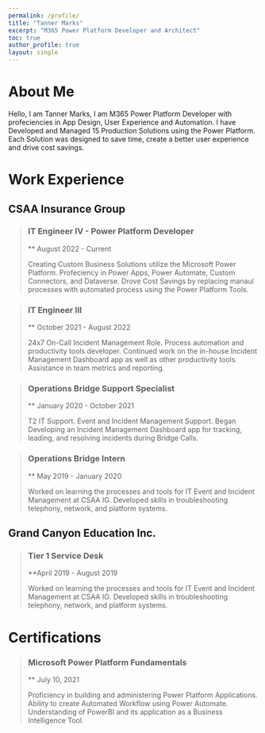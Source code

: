 ```yaml
---
permalink: /profile/
title: "Tanner Marks"
excerpt: "M365 Power Platform Developer and Architect"
toc: true
author_profile: true
layout: single
---
```



# About Me # 

Hello, I am Tanner Marks, I am M365 Power Platform Developer with profeciencies in App Design, User Experience and Automation. I have Developed and Managed 15 Production Solutions using the Power Platform. Each Solution was designed to save time, create a better user experience and drive cost savings. 


# Work Experience #

## CSAA Insurance Group ## 

> ### IT Engineer IV - Power Platform Developer ###
> ** August 2022 - Current
>
> Creating Custom Business Solutions utilize the Microsoft Power Platform. Profeciency in Power Apps, Power Automate, Custom Connectors, and Dataverse. Drove Cost Savings by replacing manaul processes with automated process using the Power Platform Tools.

>### IT Engineer III ###
>** October 2021 - August 2022
>
>24x7 On-Call Incident Management Role. Process automation and productivity tools developer. Continued work on the in-house Incident Management Dashboard app as well as other productivity tools. Assistance in team metrics and reporting.

>### Operations Bridge Support Specialist ###
>** January 2020 - October 2021
>
>T2 IT Support. Event and Incident Management Support. Began Developing an Incident Management Dashboard app for tracking, leading, and resolving incidents during Bridge Calls.

>### Operations Bridge Intern ###
>** May 2019 - January 2020
>
>Worked on learning the processes and tools for IT Event and Incident Management at CSAA IG. Developed skills in troubleshooting telephony, network, and platform systems.

## Grand Canyon Education Inc. ##

>### Tier 1 Service Desk ###
>**April 2019 - August 2019
>
>Worked on learning the processes and tools for IT Event and Incident Management at CSAA IG. Developed skills in troubleshooting telephony, network, and platform systems.

# Certifications #
>### Microsoft Power Platform Fundamentals ###
>** July 10, 2021
>
>Proficiency in building and administering Power Platform Applications. Ability to create Automated Workflow using Power Automate. Understanding of PowerBI and its application as a Business Intelligence Tool. 

